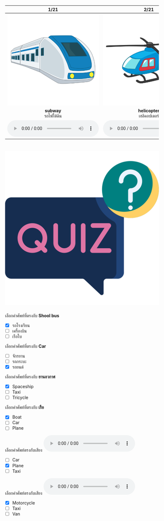 <div class="carrousel">


|1/21|2/21|3/21|4/21|5/21|6/21|7/21|8/21|9/21|10/21|11/21|12/21|13/21|14/21|15/21|16/21|17/21|18/21|19/21|20/21|21/21|
| :----: | :----: | :----: | :----: | :----: | :----: | :----: | :----: | :----: | :----: | :----: | :----: | :----: | :----: | :----: | :----: | :----: | :----: | :----: | :----: | :----: |
|![](/media/img/vehicles__subway.svg)|![](/media/img/vehicles__helicopter.svg)|![](/media/img/vehicles__van.svg)|![](/media/img/vehicles__motorcycle.svg)|![](/media/img/vehicles__truck.svg)|![](/media/img/vehicles__ship.svg)|![](/media/img/vehicles__tricycle.svg)|![](/media/img/vehicles__bicycle.svg)|![](/media/img/vehicles__spaceship.svg)|![](/media/img/vehicles__bus.svg)|![](/media/img/vehicles__plane.svg)|![](/media/img/vehicles__car.svg)|![](/media/img/vehicles__balloon.svg)|![](/media/img/vehicles__pick-up.svg)|![](/media/img/vehicles__submarine.svg)|![](/media/img/vehicles__train.svg)|![](/media/img/vehicles__boat.svg)|![](/media/img/vehicles__taxi.svg)|![](/media/img/vehicles__sky&#x20;train.svg)|![](/media/img/vehicles__shool&#x20;bus.svg)|![](/media/img/vehicles__sail.svg)|
|**subway**<br>รถไฟใต้ดิน|**helicopter**<br>เฮลิคอปเตอร์|**van**<br>รถตู้|**motorcycle**<br>มอเตอร์ไซค์|**truck**<br>รถบรรทุก|**ship**<br>เรือ|**tricycle**<br>สามล้อ|**bicycle**<br>จักรยาน|**spaceship**<br>ยานอวกาศ|**bus**<br>รถเมล์|**plane**<br>เครื่องบิน|**car**<br>รถยนต์|**balloon**<br>บอลลูน|**pick-up**<br>รถกระบะ|**submarine**<br>เรือดำน้ำ|**train**<br>รถไฟ|**boat**<br>เรือ|**taxi**<br>รถแท็กซี่|**sky train**<br>รถไฟฟ้า|**shool bus**<br>รถโรงเรียน|**sail**<br>เรือใบ|
|![](/media/audio/subway.mp3)|![](/media/audio/helicopter.mp3)|![](/media/audio/van.mp3)|![](/media/audio/motorcycle.mp3)|![](/media/audio/truck.mp3)|![](/media/audio/ship.mp3)|![](/media/audio/tricycle.mp3)|![](/media/audio/bicycle.mp3)|![](/media/audio/spaceship.mp3)|![](/media/audio/bus.mp3)|![](/media/audio/plane.mp3)|![](/media/audio/car.mp3)|![](/media/audio/balloon.mp3)|![](/media/audio/pick-up.mp3)|![](/media/audio/submarine.mp3)|![](/media/audio/train.mp3)|![](/media/audio/boat.mp3)|![](/media/audio/taxi.mp3)|![](/media/audio/sky&#x20;train.mp3)|![](/media/audio/shool&#x20;bus.mp3)|![](/media/audio/sail.mp3)|

</div>



# ![icon](/media/icons/quiz.svg) 

<div class=question>

 เลือกคำศัพท์ที่ตรงกับ **Shool bus**
 - [x] รถโรงเรียน
 - [ ] เครื่องบิน
 - [ ] เรือใบ
</div>
<div class=question>

 เลือกคำศัพท์ที่ตรงกับ **Car**
 - [ ] จักรยาน
 - [ ] รถกระบะ
 - [x] รถยนต์
</div>
<div class=question>

 เลือกคำศัพท์ที่ตรงกับ **ยานอวกาศ**
 - [x] Spaceship
 - [ ] Taxi
 - [ ] Tricycle
</div>
<div class=question>

 เลือกคำศัพท์ที่ตรงกับ **เรือ**
 - [x] Boat
 - [ ] Car
 - [ ] Plane
</div>
<div class=question>

เลือกคำศัพท์ตรงกับเสียง ![](/media/audio/plane.mp3) 
 - [ ] Car
 - [x] Plane
 - [ ] Taxi
</div>

<div class=question>

เลือกคำศัพท์ตรงกับเสียง ![](/media/audio/motorcycle.mp3) 
 - [x] Motorcycle
 - [ ] Taxi
 - [ ] Van
</div>

